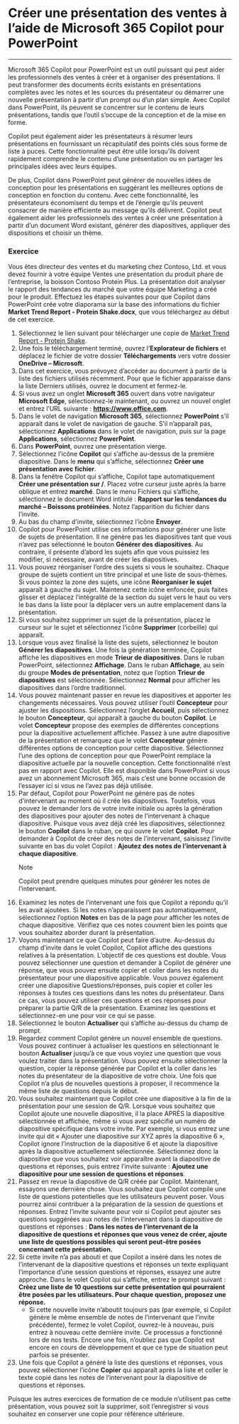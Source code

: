 
# Créer une présentation des ventes à l’aide de Microsoft 365 Copilot pour PowerPoint
---
Microsoft 365 Copilot pour PowerPoint est un outil puissant qui peut aider les professionnels des ventes à créer et à organiser des présentations. Il peut transformer des documents écrits existants en présentations complètes avec les notes et les sources du présentateur ou démarrer une nouvelle présentation à partir d’un prompt ou d’un plan simple. Avec Copilot dans PowerPoint, ils peuvent se concentrer sur le contenu de leurs présentations, tandis que l’outil s’occupe de la conception et de la mise en forme.

Copilot peut également aider les présentateurs à résumer leurs présentations en fournissant un récapitulatif des points clés sous forme de liste à puces. Cette fonctionnalité peut être utile lorsqu’ils doivent rapidement comprendre le contenu d’une présentation ou en partager les principales idées avec leurs équipes.

De plus, Copilot dans PowerPoint peut générer de nouvelles idées de conception pour les présentations en suggérant les meilleures options de conception en fonction du contenu. Avec cette fonctionnalité, les présentateurs économisent du temps et de l’énergie qu’ils peuvent consacrer de manière efficiente au message qu’ils délivrent. Copilot peut également aider les professionnels des ventes à créer une présentation à partir d’un document Word existant, générer des diapositives, appliquer des dispositions et choisir un thème.

### Exercice

Vous êtes directeur des ventes et du marketing chez Contoso, Ltd. et vous devez fournir à votre équipe Ventes une présentation du produit phare de l’entreprise, la boisson Contoso Protein Plus. La présentation doit analyser le rapport des tendances du marché que votre équipe Marketing a créé pour le produit. Effectuez les étapes suivantes pour que Copilot dans PowerPoint crée votre diaporama sur la base des informations du fichier **Market Trend Report - Protein Shake.docx**, que vous téléchargez au début de cet exercice.

1. Sélectionnez le lien suivant pour télécharger une copie de [Market Trend Report - Protein Shake](https://go.microsoft.com/fwlink/?linkid=2268827).
1. Une fois le téléchargement terminé, ouvrez l’**Explorateur de fichiers** et déplacez le fichier de votre dossier **Téléchargements** vers votre dossier **OneDrive – Microsoft**.
1. Dans cet exercice, vous prévoyez d’accéder au document à partir de la liste des fichiers utilisés récemment. Pour que le fichier apparaisse dans la liste Derniers utilisés, ouvrez le document et fermez-le.
1. Si vous avez un onglet **Microsoft 365** ouvert dans votre navigateur **Microsoft Edge**, sélectionnez-le maintenant, ou ouvrez un nouvel onglet et entrez l’URL suivante : **https://www.office.com**.
1. Dans le volet de navigation **Microsoft 365**, sélectionnez **PowerPoint** s’il apparaît dans le volet de navigation de gauche. S’il n’apparaît pas, sélectionnez **Applications** dans le volet de navigation, puis sur la page **Applications**, sélectionnez **PowerPoint**.
1. Dans **PowerPoint**, ouvrez une présentation vierge.
1. Sélectionnez l’icône **Copilot** qui s’affiche au-dessus de la première diapositive. Dans le **menu** qui s’affiche, sélectionnez **Créer une présentation avec fichier**.
1. Dans la fenêtre Copilot qui s’affiche, Copilot tape automatiquement **Créer une présentation sur /**. Placez votre curseur juste après la barre oblique et entrez **marché**. Dans le menu Fichiers qui s’affiche, sélectionnez le document Word intitulé : **Rapport sur les tendances du marché – Boissons protéinées**. Notez l’apparition du fichier dans l’invite.
1. Au bas du champ d’invite, sélectionnez l’icône **Envoyer**.
1. Copilot pour PowerPoint utilise ces informations pour générer une liste de sujets de présentation. Il ne génère pas les diapositives tant que vous n’avez pas sélectionné le bouton **Générer des diapositives**. Au contraire, il présente d’abord les sujets afin que vous puissiez les modifier, si nécessaire, avant de créer les diapositives.  
1. Vous pouvez réorganiser l’ordre des sujets si vous le souhaitez. Chaque groupe de sujets contient un titre principal et une liste de sous-thèmes. Si vous pointez la zone des sujets, une icône **Réorganiser le sujet** apparaît à gauche du sujet. Maintenez cette icône enfoncée, puis faites glisser et déplacez l’intégralité de la section du sujet vers le haut ou vers le bas dans la liste pour la déplacer vers un autre emplacement dans la présentation.
1. Si vous souhaitez supprimer un sujet de la présentation, placez le curseur sur le sujet et sélectionnez l’icône **Supprimer** (corbeille) qui apparaît. 
1. Lorsque vous avez finalisé la liste des sujets, sélectionnez le bouton **Générer les diapositives**. Une fois la génération terminée, Copilot affiche les diapositives en mode **Trieur de diapositives**. Dans le ruban PowerPoint, sélectionnez **Affichage**. Dans le ruban **Affichage**, au sein du groupe **Modes de présentation**, notez que l’option **Trieur de diapositives** est sélectionnée. Sélectionnez **Normal** pour afficher les diapositives dans l’ordre traditionnel.
1. Vous pouvez maintenant passer en revue les diapositives et apporter les changements nécessaires. Vous pouvez utiliser l’outil **Concepteur** pour ajuster les dispositions. Sélectionnez l’onglet **Accueil**, puis sélectionnez le bouton **Concepteur**, qui apparaît à gauche du bouton **Copilot**. Le volet **Concepteur** propose des exemples de différentes conceptions pour la diapositive actuellement affichée. Passez à une autre diapositive de la présentation et remarquez que le volet **Concepteur** génère différentes options de conception pour cette diapositive. Sélectionnez l’une des options de conception pour que PowerPoint remplace la diapositive actuelle par la nouvelle conception. Cette fonctionnalité n’est pas en rapport avec Copilot. Elle est disponible dans PowerPoint si vous avez un abonnement Microsoft 365, mais c’est une bonne occasion de l’essayer ici si vous ne l’avez pas déjà utilisée.
1. Par défaut, Copilot pour PowerPoint ne génère pas de notes d’intervenant au moment où il crée les diapositives. Toutefois, vous pouvez le demander lors de votre invite initiale ou après la génération des diapositives pour ajouter des notes de l’intervenant à chaque diapositive. Puisque vous avez déjà créé les diapositives, sélectionnez le bouton **Copilot** dans le ruban, ce qui ouvre le volet **Copilot**. Pour demander à Copilot de créer des notes de l’intervenant, saisissez l’invite suivante en bas du volet Copilot : **Ajoutez des notes de l’intervenant à chaque diapositive**. 
    > [!NOTE]
    > Copilot peut prendre quelques minutes pour générer les notes de l’intervenant. 
1. Examinez les notes de l’intervenant une fois que Copilot a répondu qu’il les avait ajoutées. Si les notes n’apparaissent pas automatiquement, sélectionnez l’option **Notes** en bas de la page pour afficher les notes de chaque diapositive. Vérifiez que ces notes couvrent bien les points que vous souhaitez aborder durant la présentation.
1. Voyons maintenant ce que Copilot peut faire d’autre. Au-dessus du champ d’invite dans le volet Copilot, Copilot affiche des questions relatives à la présentation. L’objectif de ces questions est double. Vous pouvez sélectionner une question et demander à Copilot de générer une réponse, que vous pouvez ensuite copier et coller dans les notes du présentateur pour une diapositive applicable. Vous pouvez également créer une diapositive Questions/réponses, puis copier et coller les réponses à toutes ces questions dans les notes du présentateur. Dans ce cas, vous pouvez utiliser ces questions et ces réponses pour préparer la partie Q/R de la présentation. Examinez les questions et sélectionnez-en une pour voir ce qui se passe.
1. Sélectionnez le bouton **Actualiser** qui s’affiche au-dessus du champ de prompt. 
1. Regardez comment Copilot génère un nouvel ensemble de questions. Vous pouvez continuer à actualiser les questions en sélectionnant le bouton **Actualiser** jusqu’à ce que vous voyiez une question que vous voulez traiter dans la présentation. Vous pouvez ensuite sélectionner la question, copier la réponse générée par Copilot et la coller dans les notes du présentateur de la diapositive de votre choix. Une fois que Copilot n’a plus de nouvelles questions à proposer, il recommence la même liste de questions depuis le début.
1. Vous souhaitez maintenant que Copilot crée une diapositive à la fin de la présentation pour une session de Q/R. Lorsque vous souhaitez que Copilot ajoute une nouvelle diapositive, il la place APRÈS la diapositive sélectionnée et affichée, même si vous avez spécifié un numéro de diapositive spécifique dans votre invite. Par exemple, si vous entrez une invite qui dit « Ajouter une diapositive sur XYZ après la diapositive 6 », Copilot ignore l’instruction de la diapositive 6 et ajoute la diapositive après la diapositive actuellement sélectionnée. Sélectionnez donc la diapositive que vous souhaitez voir apparaître avant la diapositive de questions et réponses, puis entrez l’invite suivante : **Ajoutez une diapositive pour une session de questions et réponses**.
1. Passez en revue la diapositive de Q/R créée par Copilot. Maintenant, essayons une dernière chose. Vous souhaitez que Copilot compile une liste de questions potentielles que les utilisateurs peuvent poser. Vous pourrez ainsi contribuer à la préparation de la session de questions et réponses. Entrez l’invite suivante pour voir si Copilot peut ajouter ses questions suggérées aux notes de l’intervenant dans la diapositive de questions et réponses : **Dans les notes de l’intervenant de la diapositive de questions et réponses que vous venez de créer, ajoute une liste de questions possibles qui seront peut-être posées concernant cette présentation.**
1. Si cette invite n’a pas abouti et que Copilot a inséré dans les notes de l’intervenant de la diapositive questions et réponses un texte expliquant l’importance d’une session questions et réponses, essayez une autre approche. Dans le volet Copilot qui s’affiche, entrez le prompt suivant : **Créez une liste de 10 questions sur cette présentation qui pourraient être posées par les utilisateurs. Pour chaque question, proposez une réponse.** 
    - Si cette nouvelle invite n’aboutit toujours pas (par exemple, si Copilot génère le même ensemble de notes de l’intervenant que l’invite précédente), fermez le volet Copilot, ouvrez-le à nouveau, puis entrez à nouveau cette dernière invite. Ce processus a fonctionné lors de nos tests. Encore une fois, n’oubliez pas que Copilot est encore en cours de développement et que ce type de situation peut parfois se présenter.
1. Une fois que Copilot a généré la liste des questions et réponses, vous pouvez sélectionner l’icône **Copier** qui apparaît après la liste et coller le texte copié dans les notes de l’intervenant pour la diapositive de questions et réponses. 

Puisque les autres exercices de formation de ce module n’utilisent pas cette présentation, vous pouvez soit la supprimer, soit l’enregistrer si vous souhaitez en conserver une copie pour référence ultérieure.
